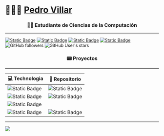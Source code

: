# 👨🏻‍💻 [Pedro Villar](https://pedromvillar.github.io/personal-portfolio/) 

<h3 align="center"> 👨‍💻 Estudiante de Ciencias de la Computación </h3>

---

<a href="https://pedromvillar.github.io/personal-portfolio/"><img alt="Static Badge" src="https://img.shields.io/badge/Presiona%20para%20visitar%20mi%20portfolio%20-%20gray?style=flat&logo=docsify"></a>
<a href="https://www.instagram.com/villar_pedro_?igsh=MWw4andraGVid3EzMA=="><img alt="Static Badge" src="https://img.shields.io/badge/Instagram%20-%20white?style=social&logo=instagram"></a>
<a href="https://www.linkedin.com/in/pedro-villar-4261491bb/"><img alt="Static Badge" src="https://img.shields.io/badge/LinkedIn%20-%20white?style=social&logo=linkedin"></a>
<a href="pedro.villar@mi.unc.edu.ar"><img alt="Static Badge" src="https://img.shields.io/badge/pedro.villar%40mi.unc.edu.ar%20-%20white?style=social&logo=gmail"></a>
<img alt="GitHub followers" src="https://img.shields.io/github/followers/PedroMVillar">
<img alt="GitHub User's stars" src="https://img.shields.io/github/stars/PedroMVillar">

<h3 align="center"> 📟 Proyectos </h3>

---

| 💻 **Technologia** | 🚀 **Repositorio** |
| - | - |
| ![Static Badge](https://img.shields.io/badge/Haskell%20-%20purple?style=for-the-badge&logo=Haskell) | ![Static Badge](https://img.shields.io/badge/limit%20calculator%20-%20black?style=flat&logo=github&color=black&link=https%3A%2F%2Fgithub.com%2FPedroMVillar%2FLimit-Calculator-in-Haskell) |
| ![Static Badge](https://img.shields.io/badge/C%2B%2B%20-%20lightblue?style=for-the-badge&logo=C%2B%2B) | ![Static Badge](https://img.shields.io/badge/sudoku%20solver%20-%20black?style=flat&logo=github&color=black&link=https%3A%2F%2Fgithub.com%2FPedroMVillar%2Fsudoku-solver-backtracking) |
| ![Static Badge](https://img.shields.io/badge/Fortran%20-%20violet?style=for-the-badge&logo=Fortran) | |
| ![Static Badge](https://img.shields.io/badge/Typescript%20-%20lightblue?style=for-the-badge&logo=Typescript) | ![Static Badge](https://img.shields.io/badge/personal%20portfolio%20-%20black?style=flat&logo=github&color=black&link=https%3A%2F%2Fgithub.com%2FPedroMVillar%2Fpersonal-portfolio) |

---
[![](https://visitcount.itsvg.in/api?id=PedroMVillar&icon=0&color=0)](https://visitcount.itsvg.in)
